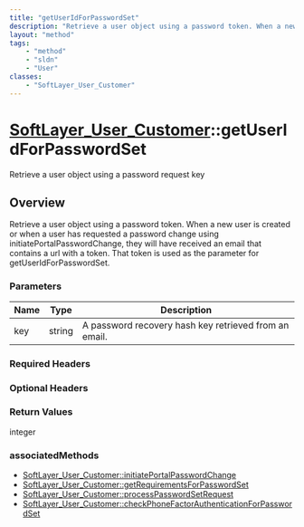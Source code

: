 ```yaml
---
title: "getUserIdForPasswordSet"
description: "Retrieve a user object using a password token. When a new user is created or when a user has requested a password change... "
layout: "method"
tags:
    - "method"
    - "sldn"
    - "User"
classes:
    - "SoftLayer_User_Customer"
---
```

# [SoftLayer_User_Customer](/reference/services/SoftLayer_User_Customer)::getUserIdForPasswordSet

Retrieve a user object using a password request key


## Overview 
Retrieve a user object using a password token. When a new user is created or when a user has requested a password change using initiatePortalPasswordChange, they will have received an email that contains a url with a token.  That token is used as the parameter for getUserIdForPasswordSet. 

### Parameters 
|Name | Type | Description |
| --- | --- | --- |
|key| string| A password recovery hash key retrieved from an email.|


### Required Headers

### Optional Headers

### Return Values
integer


### associatedMethods

*  [SoftLayer_User_Customer::initiatePortalPasswordChange](/reference/services/SoftLayer_User_Customer/initiatePortalPasswordChange )
*  [SoftLayer_User_Customer::getRequirementsForPasswordSet](/reference/services/SoftLayer_User_Customer/getRequirementsForPasswordSet )
*  [SoftLayer_User_Customer::processPasswordSetRequest](/reference/services/SoftLayer_User_Customer/processPasswordSetRequest )
*  [SoftLayer_User_Customer::checkPhoneFactorAuthenticationForPasswordSet](/reference/services/SoftLayer_User_Customer/checkPhoneFactorAuthenticationForPasswordSet )


